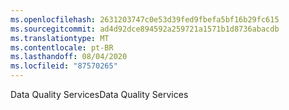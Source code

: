 ```yaml
---
ms.openlocfilehash: 2631203747c0e53d39fed9fbefa5bf16b29fc615
ms.sourcegitcommit: ad4d92dce894592a259721a1571b1d8736abacdb
ms.translationtype: MT
ms.contentlocale: pt-BR
ms.lasthandoff: 08/04/2020
ms.locfileid: "87570265"
---
```

<span data-ttu-id="ce15e-101">Data Quality Services</span><span class="sxs-lookup"><span data-stu-id="ce15e-101">Data Quality Services</span></span>
